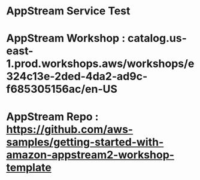 # AppStream Service Test
# AppStream Workshop : catalog.us-east-1.prod.workshops.aws/workshops/e324c13e-2ded-4da2-ad9c-f685305156ac/en-US
# AppStream Repo : https://github.com/aws-samples/getting-started-with-amazon-appstream2-workshop-template